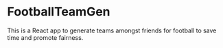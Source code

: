 # FootballTeamGen
This is a React app to generate teams amongst friends for football to save time and promote fairness.
